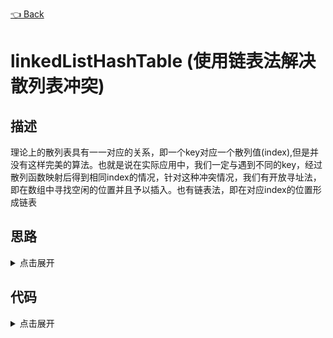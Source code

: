 [👈 Back](https://github.com/luvsunlight/algorithm/tree/master/%E6%95%A3%E5%88%97%E8%A1%A8)

# linkedListHashTable (使用链表法解决散列表冲突)

## 描述

理论上的散列表具有一一对应的关系，即一个key对应一个散列值(index),但是并没有这样完美的算法。也就是说在实际应用中，我们一定与遇到不同的key，经过散列函数映射后得到相同index的情况，针对这种冲突情况，我们有开放寻址法，即在数组中寻找空闲的位置并且予以插入。也有链表法，即在对应index的位置形成链表

## 思路

<details>
<summary>点击展开</summary>
根据key生成散列值，在散列值对应的地址生成链表，value直接插入到链表中
</details>

## 代码

<details>
<summary>点击展开</summary>

```
class HashTable {
	constructor() {
		this.array = []
	}
	hash(key) {
		return key % 10
	}
	add(key, val) {
		let index = this.hash(key)
		let newNode = { key, val, next: null }
		if (typeof this.array[index] === "undefined") {
			this.array[index] = newNode
		} else {
			newNode.next = this.array[index]
			this.array[index] = newNode
		}
	}
	get(key) {
		let index = this.hash(key)
		if (typeof this.array[index] === "undefined") {
			return null
		} else {
			let node = this.array[index]
			while (node.key !== key) {
				node = node.next
			}
			return node.val
		}
	}
}
```

</details>